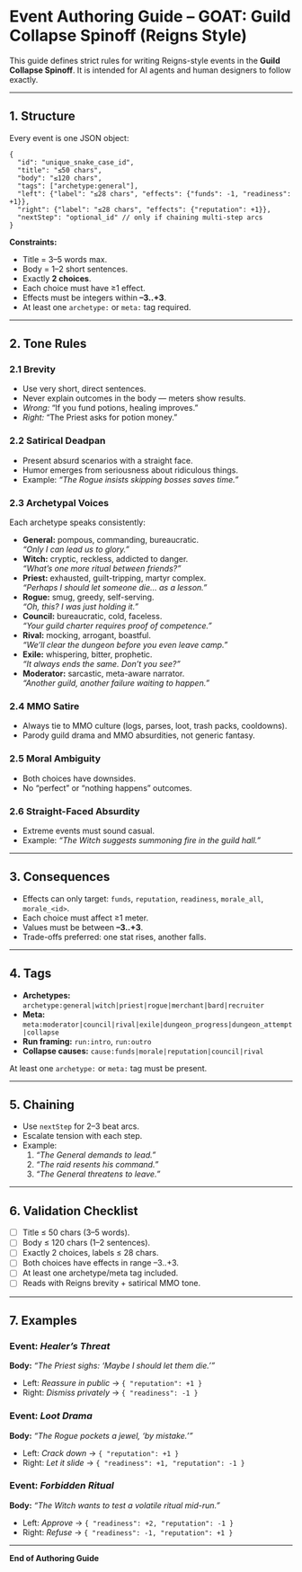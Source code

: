 # Event Authoring Guide – GOAT: Guild Collapse Spinoff (Reigns Style)

This guide defines strict rules for writing Reigns-style events in the **Guild Collapse Spinoff**. It is intended for AI agents and human designers to follow exactly.

---

## 1. Structure

Every event is one JSON object:
```
{
  "id": "unique_snake_case_id",
  "title": "≤50 chars",
  "body": "≤120 chars",
  "tags": ["archetype:general"],
  "left": {"label": "≤28 chars", "effects": {"funds": -1, "readiness": +1}},
  "right": {"label": "≤28 chars", "effects": {"reputation": +1}},
  "nextStep": "optional_id" // only if chaining multi-step arcs
}
```

**Constraints:**
- Title = 3–5 words max.
- Body = 1–2 short sentences.
- Exactly **2 choices**.
- Each choice must have ≥1 effect.
- Effects must be integers within **–3..+3**.
- At least one `archetype:` or `meta:` tag required.

---

## 2. Tone Rules

### 2.1 Brevity
- Use very short, direct sentences.
- Never explain outcomes in the body — meters show results.
- *Wrong:* “If you fund potions, healing improves.”
- *Right:* “The Priest asks for potion money.”

### 2.2 Satirical Deadpan
- Present absurd scenarios with a straight face.
- Humor emerges from seriousness about ridiculous things.
- Example: *“The Rogue insists skipping bosses saves time.”*

### 2.3 Archetypal Voices
Each archetype speaks consistently:
- **General:** pompous, commanding, bureaucratic.  
  *“Only I can lead us to glory.”*
- **Witch:** cryptic, reckless, addicted to danger.  
  *“What’s one more ritual between friends?”*
- **Priest:** exhausted, guilt-tripping, martyr complex.  
  *“Perhaps I should let someone die… as a lesson.”*
- **Rogue:** smug, greedy, self-serving.  
  *“Oh, this? I was just holding it.”*
- **Council:** bureaucratic, cold, faceless.  
  *“Your guild charter requires proof of competence.”*
- **Rival:** mocking, arrogant, boastful.  
  *“We’ll clear the dungeon before you even leave camp.”*
- **Exile:** whispering, bitter, prophetic.  
  *“It always ends the same. Don’t you see?”*
- **Moderator:** sarcastic, meta-aware narrator.  
  *“Another guild, another failure waiting to happen.”*

### 2.4 MMO Satire
- Always tie to MMO culture (logs, parses, loot, trash packs, cooldowns).
- Parody guild drama and MMO absurdities, not generic fantasy.

### 2.5 Moral Ambiguity
- Both choices have downsides.
- No “perfect” or “nothing happens” outcomes.

### 2.6 Straight-Faced Absurdity
- Extreme events must sound casual.
- Example: *“The Witch suggests summoning fire in the guild hall.”*

---

## 3. Consequences
- Effects can only target: `funds`, `reputation`, `readiness`, `morale_all`, `morale_<id>`.
- Each choice must affect ≥1 meter.
- Values must be between **–3..+3**.
- Trade-offs preferred: one stat rises, another falls.

---

## 4. Tags
- **Archetypes:** `archetype:general|witch|priest|rogue|merchant|bard|recruiter`
- **Meta:** `meta:moderator|council|rival|exile|dungeon_progress|dungeon_attempt|collapse`
- **Run framing:** `run:intro`, `run:outro`
- **Collapse causes:** `cause:funds|morale|reputation|council|rival`

At least one `archetype:` or `meta:` tag must be present.

---

## 5. Chaining
- Use `nextStep` for 2–3 beat arcs.
- Escalate tension with each step.
- Example:
  1. *“The General demands to lead.”*
  2. *“The raid resents his command.”*
  3. *“The General threatens to leave.”*

---

## 6. Validation Checklist
- [ ] Title ≤ 50 chars (3–5 words).
- [ ] Body ≤ 120 chars (1–2 sentences).
- [ ] Exactly 2 choices, labels ≤ 28 chars.
- [ ] Both choices have effects in range –3..+3.
- [ ] At least one archetype/meta tag included.
- [ ] Reads with Reigns brevity + satirical MMO tone.

---

## 7. Examples

### Event: *Healer’s Threat*
**Body:** *“The Priest sighs: ‘Maybe I should let them die.’”*  
- Left: *Reassure in public* → `{ "reputation": +1 }`  
- Right: *Dismiss privately* → `{ "readiness": -1 }`

### Event: *Loot Drama*
**Body:** *“The Rogue pockets a jewel, ‘by mistake.’”*  
- Left: *Crack down* → `{ "reputation": +1 }`  
- Right: *Let it slide* → `{ "readiness": +1, "reputation": -1 }`

### Event: *Forbidden Ritual*
**Body:** *“The Witch wants to test a volatile ritual mid-run.”*  
- Left: *Approve* → `{ "readiness": +2, "reputation": -1 }`  
- Right: *Refuse* → `{ "readiness": -1, "reputation": +1 }`

---

**End of Authoring Guide**

